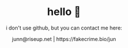 

<div align="center"><h1 align="center">hello 👋</h1>
<p>i don't use github, but you can contact me here:</p>
<p>junn@riseup.net | https://fakecrime.bio/jun</p>
</div>
